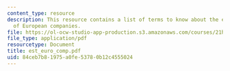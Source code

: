 ```yaml
---
content_type: resource
description: This resource contains a list of terms to know about the establishment
  of European companies.
file: https://ol-ocw-studio-app-production.s3.amazonaws.com/courses/21h-571-the-making-of-modern-south-asia-fall-2006/84ceb7b81975a0fe53780b12c4555024_est_euro_comp.pdf
file_type: application/pdf
resourcetype: Document
title: est_euro_comp.pdf
uid: 84ceb7b8-1975-a0fe-5378-0b12c4555024
---
```

